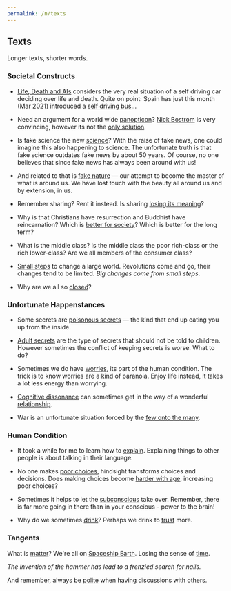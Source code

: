 ```yaml
---
permalink: /n/texts
---
```


## Texts

Longer texts, shorter words.

### Societal Constructs

- [Life, Death and AIs](/a/life-death-and-ais) considers the very real situation of a self driving car deciding over life and death. Quite on point: Spain has just this month (Mar 2021) introduced a [self driving bus](https://www.weforum.org/agenda/2021/03/europe-first-autonomous-electric-buses-spain/)...

- Need an argument for a world wide [panopticon](https://aeon.co/essays/none-of-our-technologies-has-managed-to-destroy-humanity-yet)? [Nick Bostrom](https://nickbostrom.com/) is very convincing, however its not the [only solution](/a/panopticon).

- Is fake science the new [science](/a/science)? With the raise of fake news, one could imagine this also happening to science. The unfortunate truth is that fake science outdates fake news by about 50 years. Of course, no one believes that since fake news has always been around with us!

- And related to that is [fake nature](/a/nature) — our attempt to become the master of what is around us. We have lost touch with the beauty all around us and by extension, in us.

- Remember sharing? Rent it instead. Is sharing [losing its meaning](/a/share)?

- Why is that Christians have resurrection and Buddhist have reincarnation? Which is [better for society](/a/reincarnation-v-resurrection)? Which is better for the long term?

- What is the middle class? Is the middle class the poor rich-class or the rich lower-class? Are we all members of the consumer class?

- [Small steps](/t/smallchanges) to change a large world. Revolutions come and go, their changes tend to be limited. *Big changes come from small steps*.

- Why are we all so [closed](/w/closed)?

### Unfortunate Happenstances

- Some secrets are [poisonous secrets](/a/poisoned-secrets) — the kind that end up eating you up from the inside.

- [Adult secrets](/a/how-tell-children-adult-secrets) are the type of secrets that should not be told to children. However sometimes the conflict of keeping secrets is worse. What to do?

- Sometimes we do have [worries](/a/will-we-be-shot), its part of the human condition. The trick is to know worries are a kind of paranoia. Enjoy life instead, it takes a lot less energy than worrying.

- [Cognitive dissonance](/w/cognitive-dissonance) can sometimes get in the way of a wonderful [relationship](/a/cognitive-dissonance-in-relationships).

- War is an unfortunate situation forced by the [few onto the many](/n/europe).

### Human Condition

- It took a while for me to learn how to [explain](/w/explain). Explaining things to other people is about talking in their language.

- No one makes [poor choices](/w/poor-choices), hindsight transforms choices and decisions. Does making choices become [harder with age](/w/choices), increasing poor choices?

- Sometimes it helps to let the [subconscious](/w/subconscious) take over. Remember, there is far more going in there than in your conscious - power to the brain!

- Why do we sometimes [drink](/w/alcohol)? Perhaps we drink to [trust](/w/trust) more.

### Tangents

What is [matter](/w/matter)? We're all on [Spaceship Earth](/w/earth). Losing the sense of [time](/w/time).

*The invention of the hammer has lead to a frenzied search for nails.*

And remember, always be [polite](/a/argue) when having discussions with others.

